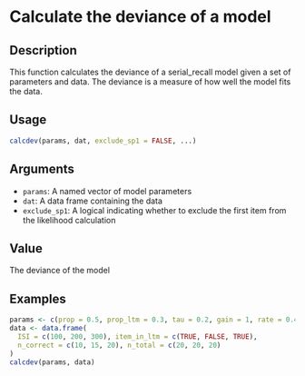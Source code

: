 # Calculate the deviance of a model

## Description

This function calculates the deviance of a serial_recall model given a set of parameters and data.
The deviance is a measure of how well the model fits the data.

## Usage

```r
calcdev(params, dat, exclude_sp1 = FALSE, ...)
```

## Arguments

* `params`: A named vector of model parameters
* `dat`: A data frame containing the data
* `exclude_sp1`: A logical indicating whether to exclude the first item from the likelihood calculation

## Value

The deviance of the model

## Examples

```r
params <- c(prop = 0.5, prop_ltm = 0.3, tau = 0.2, gain = 1, rate = 0.4)
data <- data.frame(
  ISI = c(100, 200, 300), item_in_ltm = c(TRUE, FALSE, TRUE),
  n_correct = c(10, 15, 20), n_total = c(20, 20, 20)
)
calcdev(params, data)
```


